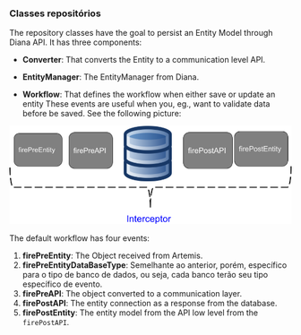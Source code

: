 ### Classes repositórios

The repository classes have the goal to persist an Entity Model through Diana API. It has three components:

* **Converter**: That converts the Entity to a communication level API.

* **EntityManager**: The EntityManager from Diana.

* **Workflow**: That defines the workflow when either save or update an entity  These events are useful when you, eg., want to validate data before be saved. See the following picture:

![](../../images/integration-artemis.png)

The default workflow has four events:

1. **firePreEntity**: The Object received from Artemis.
2. **firePreEntityDataBaseType**: Semelhante ao anterior, porém, específico para o tipo de banco de dados, ou seja, cada banco terão seu tipo específico de evento.
3. **firePreAPI**: The object converted to a communication layer.
4. **firePostAPI**: The entity connection as a response from the database.
5. **firePostEntity**: The entity model from the API low level from the `firePostAPI`.



